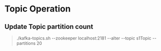 # Topic Operation
## Update Topic partition count
> ./kafka-topics.sh --zookeeper localhost:2181 --alter --topic s1Topic --partitions 20
